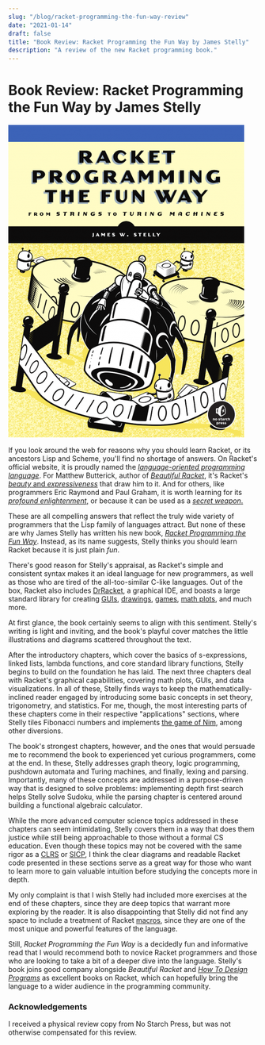 ```yaml
---
slug: "/blog/racket-programming-the-fun-way-review"
date: "2021-01-14"
draft: false
title: "Book Review: Racket Programming the Fun Way by James Stelly"
description: "A review of the new Racket programming book."
---
```

# Book Review: Racket Programming the Fun Way by James Stelly

![Racket Programming the Fun Way Cover](../images/racket-the-fun-way.png)

If you look around the web for reasons why you should learn Racket, or its ancestors Lisp and Scheme, you'll find no shortage of answers. On Racket's official website, it is proudly named the [*language-oriented programming language*](https://racket-lang.org/). For Matthew Butterick, author of *[Beautiful Racket](https://beautifulracket.com/)*, it's Racket's [*beauty* and *expressiveness*](https://beautifulracket.com/appendix/why-racket-why-lisp.html) that draw him to it. And for others, like programmers Eric Raymond and Paul Graham, it is worth learning for its [*profound enlightenment*,](http://www.catb.org/esr/faqs/hacker-howto.html) or because it can be used as a [*secret weapon*.](http://www.paulgraham.com/avg.html)

These are all compelling answers that reflect the truly wide variety of programmers that the Lisp family of languages attract. But none of these are why James Stelly has written his new book, [*Racket Programming the Fun Way*](https://nostarch.com/racket-programming-fun-way). Instead, as its name suggests, Stelly thinks you should learn Racket because it is just plain *fun*.

There's good reason for Stelly's appraisal, as Racket's simple and consistent syntax makes it an ideal language for new programmers, as well as those who are tired of the all-too-similar C-like languages. Out of the box, Racket also includes [DrRacket](https://docs.racket-lang.org/drracket/), a graphical IDE, and boasts a large standard library for creating [GUIs](https://docs.racket-lang.org/gui/), [drawings](https://docs.racket-lang.org/draw/index.html), [games](https://docs.racket-lang.org/games/index.html), [math plots](https://docs.racket-lang.org/plot/), and much more.

At first glance, the book certainly seems to align with this sentiment. Stelly's writing is light and inviting, and the book's playful cover matches the little illustrations and diagrams scattered throughout the text. 

After the introductory chapters, which cover the basics of s-expressions, linked lists, lambda functions, and core standard library functions, Stelly begins to build on the foundation he has laid. The next three chapters deal with Racket's graphical capabilities, covering math plots, GUIs, and data visualizations. In all of these, Stelly finds ways to keep the mathematically-inclined reader engaged by introducing some basic concepts in set theory, trigonometry, and statistics. For me, though, the most interesting parts of these chapters come in their respective "applications" sections, where Stelly tiles Fibonacci numbers and implements [the game of Nim](https://en.wikipedia.org/wiki/Nim), among other diversions.

The book's strongest chapters, however, and the ones that would persuade me to recommend the book to experienced yet curious programmers, come at the end. In these, Stelly addresses graph theory, logic programming, pushdown automata and Turing machines, and finally, lexing and parsing. Importantly, many of these concepts are addressed in a purpose-driven way that is designed to solve problems: implementing depth first search helps Stelly solve Sudoku, while the parsing chapter is centered around building a functional algebraic calculator.

While the more advanced computer science topics addressed in these chapters can seem intimidating, Stelly covers them in a way that does them justice while still being approachable to those without a formal CS education. Even though these topics may not be covered with the same rigor as a [CLRS](https://en.wikipedia.org/wiki/Nim) or [SICP](https://mitpress.mit.edu/sites/default/files/sicp/full-text/book/book.html), I think the clear diagrams and readable Racket code presented in these sections serve as a great way for those who want to learn more to gain valuable intuition before studying the concepts more in depth.

My only complaint is that I wish Stelly had included more exercises at the end of these chapters, since they are deep topics that warrant more exploring by the reader. It is also disappointing that Stelly did not find any space to include a treatment of Racket [macros](https://docs.racket-lang.org/guide/macros.html), since they are one of the most unique and powerful features of the language.

Still, *Racket Programming the Fun Way* is a decidedly fun and informative read that I would recommend both to novice Racket programmers and those who are looking to take a bit of a deeper dive into the language. Stelly's book joins good company alongside *Beautiful Racket* and [*How To Design Programs*](https://htdp.org/) as excellent books on Racket, which can hopefully bring the language to a wider audience in the programming community.

### Acknowledgements

I received a physical review copy from No Starch Press, but was not otherwise compensated for this review.

